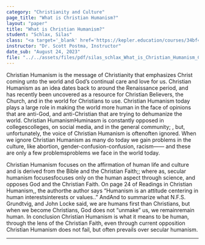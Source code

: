 ```yaml
---
category: "Christianity and Culture"
page_title: "What is Christian Humanism?"
layout: "paper"
title: "What is Christian Humanism?"
student: "Schlax, Silas"
class: "<a target='_blank' href='https://kepler.education/courses/34bf4262-2f3b-44ec-9726-1aca35360208/'>Christianity and Culture</a>, 12:00 pm EST"
instructor: "Dr. Scott Postma, Instructor"
date_sub: "August 24, 2023"
file: "../../assets/files/pdf/silas_schlax_What_is_Christian_Humanism_C&C_week_1_essay.pdf"
---
```


Christian Humanism is the message of Christianity that emphasizes Christ coming unto the world and God’s continual care and love for us. Christian Humanism as an idea dates back to around the Renaissance period, and has recently been uncovered as a resource for Christian Believers, the Church, and in the world for Christians to use. Christian Humanism today plays a large role in making the world more human in the face of opinions that are anti-God, and  anti-Christian that are trying to dehumanize the world. Christian HumanismHuminasm is constantly opposed in collegescolleges,  on social media, and in the general community; , but, unfortunately, the voice of Christian Humanism is oftenoften ignored. When we ignore Christian Humanism as many do today we gain problems in the culture, like abortion, gender-confusion-confusion, racism—— and these are only a few problemsproblems we face in the world today.
	
Christian Humanism focuses on the affirmation of human life and culture and is derived from the Bible and the Christian Faith;; where as, secular humanism focusesfocuses only on the human aspect through science, and opposes God and the Christian Faith. On page 24 of Readings in Christian Humanism,, the authorthe author says “Humanism is an attitude centering in human interestsinterests or values..” AndAnd to summarize what N.F.S. Grundtvig, and John Locke said, we are humans first than Christians, but when we become Christians, God does not “unmake” us, we remainremain human. In conclusion Christian Humanism is what it means to be human, through the lens of the Christian Faith, even through current opposition Christian Humanism does not fail, but often prevails over secular humanism. 


---